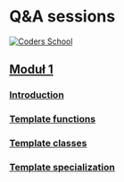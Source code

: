 # Q&A sessions

<a href="https://coders.school">
    <img width="500" data-src="coders_school_logo.png" src="coders_school_logo.png" alt="Coders School" class="plain">
</a>

## [Moduł 1](module1/)

### [Introduction](module1/intro.md)

### [Template functions](module1/template_function.md)

### [Template classes](module1/template_classes.md)

### [Template specialization](module1/specialization.md)
